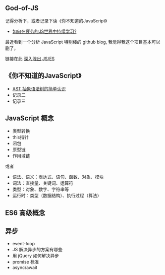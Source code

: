 ## God-of-JS

记得分析下，或者记录下读《你不知道的JavaScript》

- [如何在疲劳的JS世界中持续学习?](https://github.com/guangxiao/God-of-JS/issues/1)


最近看到一个分析 JavaScript 特别棒的 github blog, 我觉得我这个项目基本可以删了，

链接在此  [深入浅出 JS/ES](https://github.com/mqyqingfeng/Blog)

## 《你不知道的JavaScript》

- [AST 抽象语法树的简单认识](https://github.com/ravencrown/God-of-JS/issues/2)
- 记录二
- 记录三

## JavaScript 概念

- 类型转换
- this指针
- 闭包
- 原型链
- 作用域链

或者
- 语法、语义：表达式、语句、函数、对象、模块
- 词法：直接量、关键词、运算符
- 类型：对象、数字、字符串等
- 运行时：类型（数据结构）、执行过程（算法）


## ES6 高级概念

## 异步

- event-loop
- JS 解决异步的方案有哪些
- 用 jQuery 如何解决异步
- promise 标准
- async/await

